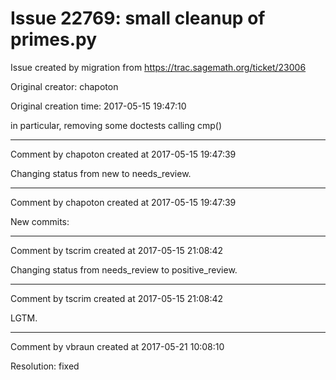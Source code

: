 # Issue 22769: small cleanup of primes.py

Issue created by migration from https://trac.sagemath.org/ticket/23006

Original creator: chapoton

Original creation time: 2017-05-15 19:47:10

in particular, removing some doctests calling cmp()


---

Comment by chapoton created at 2017-05-15 19:47:39

Changing status from new to needs_review.


---

Comment by chapoton created at 2017-05-15 19:47:39

New commits:


---

Comment by tscrim created at 2017-05-15 21:08:42

Changing status from needs_review to positive_review.


---

Comment by tscrim created at 2017-05-15 21:08:42

LGTM.


---

Comment by vbraun created at 2017-05-21 10:08:10

Resolution: fixed
